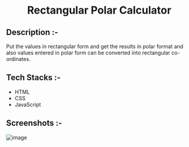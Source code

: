 # <p align="center">Rectangular Polar Calculator</p>

## Description :-

Put the values in rectangular form and get the results in polar format and also values entered in polar form can be converted into rectangular co-ordinates.

## Tech Stacks :-

- HTML
- CSS
- JavaScript

## Screenshots :-

![image](https://github.com/Rakesh9100/CalcDiverse/assets/73993775/fe267deb-cd6d-4616-b394-8f4270da830f)
